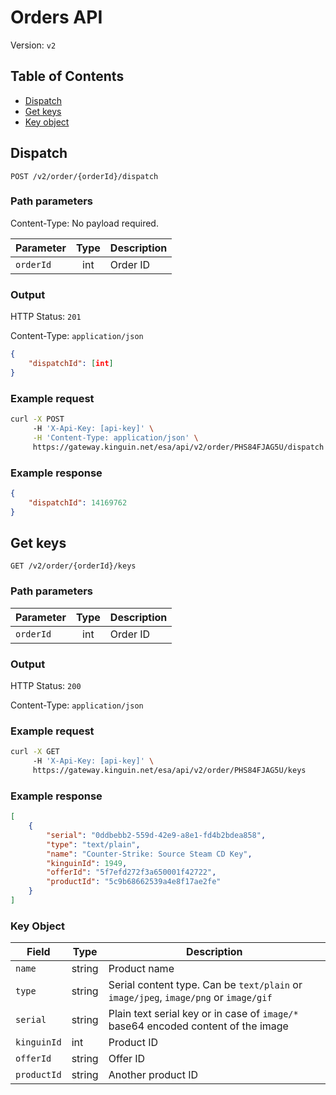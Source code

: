 # Orders API

Version: `v2`

## Table of Contents

- [Dispatch](#dispatch)
- [Get keys](#get-keys)
- [Key object](#key-object)


## Dispatch

`POST /v2/order/{orderId}/dispatch`

### Path parameters

Content-Type: No payload required.

Parameter | Type | Description
--------- | :-----: | -----------
`orderId` | int | Order ID

### Output

HTTP Status: `201`

Content-Type: `application/json`

```json
{
    "dispatchId": [int]
}
```

### Example request

```bash
curl -X POST
     -H 'X-Api-Key: [api-key]' \
     -H 'Content-Type: application/json' \
     https://gateway.kinguin.net/esa/api/v2/order/PHS84FJAG5U/dispatch
```

### Example response

```json
{
    "dispatchId": 14169762
}
```



## Get keys

`GET /v2/order/{orderId}/keys`

### Path parameters

Parameter | Type | Description
--------- | :-----: | -----------
`orderId` | int | Order ID

### Output

HTTP Status: `200`

Content-Type: `application/json`

### Example request

```bash
curl -X GET
     -H 'X-Api-Key: [api-key]' \
     https://gateway.kinguin.net/esa/api/v2/order/PHS84FJAG5U/keys
```

### Example response

```json
[
    {
        "serial": "0ddbebb2-559d-42e9-a8e1-fd4b2bdea858",
        "type": "text/plain",
        "name": "Counter-Strike: Source Steam CD Key",
        "kinguinId": 1949,
        "offerId": "5f7efd272f3a650001f42722",
        "productId": "5c9b68662539a4e8f17ae2fe"
    }
]
```

### Key Object

Field | Type | Description
--------- | ----- | --------
`name` | string | Product name
`type`| string | Serial content type. Can be `text/plain` or `image/jpeg`, `image/png` or `image/gif`
`serial` | string | Plain text serial key or in case of `image/*` base64 encoded content of the image
`kinguinId` | int | Product ID
`offerId` | string | Offer ID
`productId` | string | Another product ID
